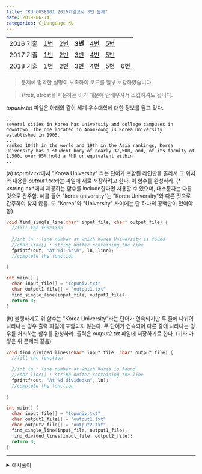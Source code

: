 ```yaml
---
title: "KU COSE101 2016기말고사 3번 문제"
date: 2019-06-14
categories: C_Language KU
---
```


| | | | | | | |
|:---------:|:---:|:---:|:---:|:---:|:---:|-----|
| 2016 기출 | [1번](https://detegice.github.io/COSE101-2016Final-Pro1) | [2번](https://detegice.github.io/COSE101-2016Final-Pro2) | **3번** | [4번](https://detegice.github.io/COSE101-2016Final-Pro4) | [5번](https://detegice.github.io/COSE101-2016Final-Pro5) |     |
| 2017 기출 | [1번](https://detegice.github.io/COSE101-2017Final-Pro1) | [2번](https://detegice.github.io/COSE101-2017Final-Pro2) | [3번](https://detegice.github.io/COSE101-2017Final-Pro3) | [4번](https://detegice.github.io/COSE101-2017Final-Pro4) | [5번](https://detegice.github.io/COSE101-2017Final-Pro5) |     |
| 2018 기출 | [1번](https://detegice.github.io/COSE101-2018Final-Pro1) | [2번](https://detegice.github.io/COSE101-2018Final-Pro2) | [3번](https://detegice.github.io/COSE101-2018Final-Pro3) | [4번](https://detegice.github.io/COSE101-2018Final-Pro4) | [5번](https://detegice.github.io/COSE101-2018Final-Pro5) | [6번](https://detegice.github.io/COSE101-2018Final-Pro6) |

> 문제에 명확한 설명이 부족하여 코드를 일부 보강하였습니다.

> strstr, strcat을 사용하는 이기 때문에 안배우셔서 스킵하셔도 됩니다.

*topuniv.txt* 파일은 아래와 같이 세계 우수대학에 대한 정보를 담고 있다.
```
...
several cities in Korea has university and college campuses in
downtown. The one located in Anam-dong is Korea University
established in 1905.
...
ranked 104th in the world and 19th in the Asia rankings, Korea
University has a student body of nearly 37,500, and, of its faculty of
1,500, over 95% hold a PhD or equivalent within
...
```

(a) *topuniv.txt*에서 "Korea University" 라는 단어가 포함된 라인만을 골라서 그 위치와 내용을 *output1.txt*라는 파일에 새로 저장하려고 한다.
이 함수를 완성하라. (*&lt;string.h&gt;*에서 제공하는 함수를 include한다면 사용할 수 있으며, 대소문자는 다른 것으로 간주함.
예를 들어 "korea university"는 "Korea University"와 다른 것으로 간주하여 찾지 않음.
또 "Korea"와 "University" 사이에는 단 하나의 공백만이 있어야 함)

~~~c
void find_single_line(char* input_file, char* output_file) {
  //fill the function
  
  //int ln : line number at which Korea University is found
  //char line[] : string buffer containing the line
  fprintf(out, "At %d: %s\n", ln, line);
  //complete the function
  
}

int main() {
  char input_file[] = "topuniv.txt"
  char output1_file[] = "output1.txt"
  find_single_line(input_file, output1_file);
  return 0;
}
~~~


(b) 불행하게도 위 함수는 "Korea University"라는 단어가 연속되지만 두 줄에 나뉘어 나타나는 경우 출력 파일에 포함되지 않는다.
두 단어가 연속되어 다른 줄에 나타나는 경우를 처리하는 함수를 완성하라.
출력은 *output2.txt* 파일에 저장하기로 한다. (기타 가정은 위 문제와 같음)

~~~c
void find_divided_lines(char* input_file, char* output_file) {
  //fill the function
  
  //int ln : line number at which Korea is found
  //char line[] : string buffer containing the line
  fprintf(out, "At %d divided\n", ln);
  //complete the function
  
}

int main() {
  char input_file[] = "topuniv.txt"
  char output1_file[] = "output1.txt"
  char output2_file[] = "output2.txt"
  find_single_line(input_file, output1_file);
  find_divided_lines(input_file, output2_file);
  return 0;
}
~~~

***

<details><summary>예시풀이</summary>

{% highlight c %}
void find_single_line(char* input_file, char* output_file) {
	FILE *fp = fopen(input_file, "r");
	FILE *out = fopen(output_file, "w");
	int ln = 0;
	char line[100];
	while(fgets(line, 100, fp) != NULL) {
		ln++;
		if(strstr(line, "Korea University")) {
			fprintf(out, "At %d: %s\n", ln, line);
		}
	}
	fclose(fp);
	fclose(out);
}

void find_divided_lines(char* input_file, char* output_file) {
	char line[200];
	char prevline[200];
	FILE *fp = fopen(input_file, "r");
	FILE *out = fopen(output_file, "w");
	
	int ln = 0;
	prevline[0] = 0;
	
	while(fgets(line, 100, fp) != NULL){
		ln++;
		strcat(prevline, line);
		if(strstr(prevline, "Korea\nUniversity")){
			fprintf(out, "At %d divided\n",ln-1);
		}
		strcpy(prevline, line);
	}
	fclose(fp);
	fclose(out);
}
{% endhighlight %}
  
  
</details>
